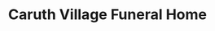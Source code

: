 ---
title: "Caruth Village Funeral Home"
url: /hot-springs-village/caruth-village-funeral-home/
shop: funeral directors
---